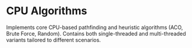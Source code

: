 # CPU Algorithms

Implements core CPU-based pathfinding and heuristic algorithms (ACO, Brute Force, Random).
Contains both single-threaded and multi-threaded variants tailored to different scenarios.
